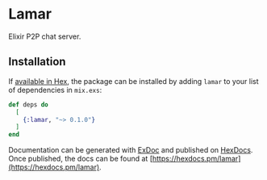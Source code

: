 # Lamar

Elixir P2P chat server.

## Installation

If [available in Hex](https://hex.pm/docs/publish), the package can be installed
by adding `lamar` to your list of dependencies in `mix.exs`:

```elixir
def deps do
  [
    {:lamar, "~> 0.1.0"}
  ]
end
```

Documentation can be generated with [ExDoc](https://github.com/elixir-lang/ex_doc)
and published on [HexDocs](https://hexdocs.pm). Once published, the docs can
be found at [https://hexdocs.pm/lamar](https://hexdocs.pm/lamar).

